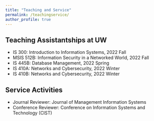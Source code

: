 ```yaml
---
title: "Teaching and Service"
permalink: /teachingservice/
author_profile: true
---
```


## Teaching Assistantships at UW
- IS 300: Introduction to Information Systems, 2022 Fall
- MSIS 512B: Information Security in a Networked World, 2022 Fall
- IS 445B: Database Management, 2022 Spring
- IS 410A: Networks and Cybersecurity, 2022 Winter
- IS 410B: Networks and Cybersecurity, 2022 Winter

## Service Activities
- Journal Reviewer: Journal of Management Information Systems
- Conference Reviewer: Conference on Information Systems and Technology (CIST)
